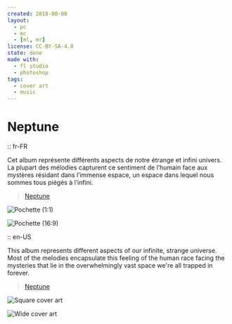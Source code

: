 ```yaml
---
created: 2018-00-00
layout:
  - pc
  - mc
  - [ml, mr]
license: CC-BY-SA-4.0
state: done
made with:
  - fl studio
  - photoshop
tags:
  - cover art
  - music
---
```


# Neptune

:: fr-FR

Cet album représente différents aspects de notre étrange et infini univers. La plupart des mélodies capturent ce sentiment de l’humain face aux mystères résidant dans l’immense espace, un espace dans lequel nous sommes tous piégés à l’infini.

>[Neptune](https://www.youtube.com/watch?v=k43WtSBPeko)

![Pochette (1:1)](https://media.ewen.works/neptune/square-cover-art.png)

![Pochette (16:9)](https://media.ewen.works/neptune/wide-cover-art.png)

:: en-US

This album represents different aspects of our infinite, strange universe. Most of the melodies encapsulate this feeling of the human race facing the mysteries that lie in the overwhelmingly vast space we're all trapped in forever.

>[Neptune](https://www.youtube.com/watch?v=k43WtSBPeko)

![Square cover art](https://media.ewen.works/neptune/square-cover-art.png)

![Wide cover art](https://media.ewen.works/neptune/wide-cover-art.png)
